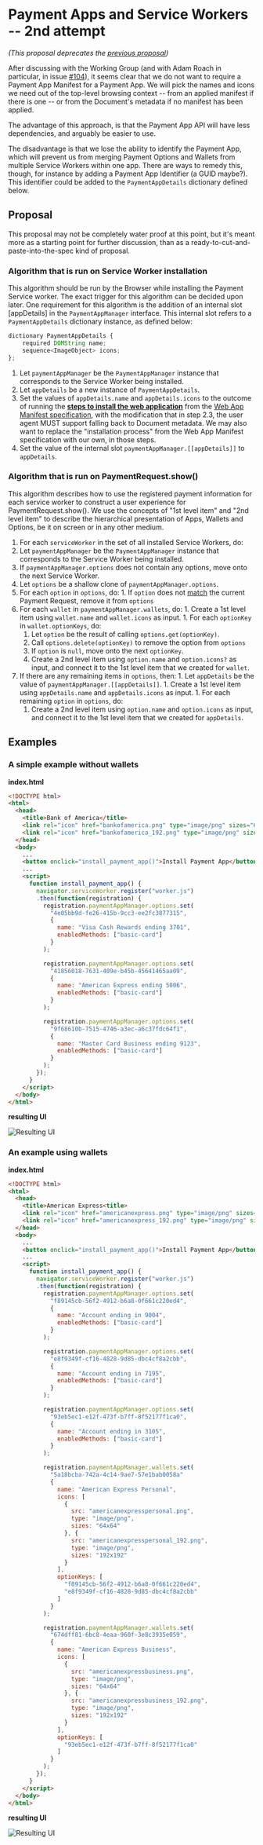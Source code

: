 # Payment Apps and Service Workers -- 2nd attempt

*(This proposal deprecates the [previous proposal](Apps%20and%20Workers.md))*

After discussing with the Working Group (and with Adam Roach in particular, in issue [#104](https://github.com/w3c/webpayments-payment-apps-api/pull/104)), it seems clear that we do not want to require a Payment App Manifest for a Payment App. We will pick the names and icons we need out of the top-level browsing context -- from an applied manifest if there is one -- or from the Document's metadata if no manifest has been applied.

The advantage of this approach, is that the Payment App API will have less dependencies, and arguably be easier to use.

The disadvantage is that we lose the ability to identify the Payment App, which will prevent us from merging Payment Options and Wallets from multiple Service Workers within one app. There are ways to remedy this, though, for instance by adding a Payment App Identifier (a GUID maybe?). This identifier could be added to the `PaymentAppDetails` dictionary defined below.


## Proposal

This proposal may not be completely water proof at this point, but it's meant more as a starting point for further discussion, than as a ready-to-cut-and-paste-into-the-spec kind of proposal.


### Algorithm that is run on Service Worker installation

This algorithm should be run by the Browser while installing the Payment Service worker. The exact trigger for this algorithm can be decided upon later. One requirement for this algorithm is the addition of an internal slot [appDetails] in the `PaymentAppManager` interface. This internal slot refers to a `PaymentAppDetails` dictionary instance, as defined below:

```javascript
dictionary PaymentAppDetails {
    required DOMString name;
    sequence<ImageObject> icons;
};
```

1. Let `paymentAppManager` be the `PaymentAppManager` instance that corresponds to the Service Worker being installed.
1. Let `appDetails` be a new instance of `PaymentAppDetails`.
1. Set the values of `appDetails.name` and `appDetails.icons` to the outcome of running the [**steps to install the web application**](https://w3c.github.io/manifest/#dfn-steps-to-install-the-web-application) from the [Web App Manifest specification](https://w3c.github.io/manifest/), with the modification that in step 2.3, the user agent MUST support falling back to Document metadata. We may also want to replace the "installation process" from the Web App Manifest specification with our own, in those steps.
1. Set the value of the internal slot `paymentAppManager.[[appDetails]]` to `appDetails`.


### Algorithm that is run on PaymentRequest.show()

This algorithm describes how to use the registered payment information for each service worker to construct a user experience for PaymentRequest.show(). We use the concepts of "1st level item" and "2nd level item" to describe the hierarchical presentation of Apps, Wallets and Options, be it on screen or in any other medium.

1. For each `serviceWorker` in the set of all installed Service Workers, do:
  1. Let `paymentAppManager` be the `PaymentAppManager` instance that corresponds to the Service Worker being installed.
  1. If `paymentAppManager.options` does not contain any options, move onto the next Service Worker.
  1. Let `options` be a shallow clone of `paymentAppManager.options`.
  1. For each `option` in `options`, do:
    1. If `option` does not [match](https://w3c.github.io/webpayments-payment-apps-api/#matching) the current Payment Request, remove it from `options`
  1. For each `wallet` in `paymentAppManager.wallets`, do:
    1. Create a 1st level item using `wallet.name` and `wallet.icons` as input.
    1. For each `optionKey` in `wallet.optionKeys`, do:
      1. Let `option` be the result of calling `options.get(optionKey)`.
      1. Call `options.delete(optionKey)` to remove the option from `options`
      1. If `option` is `null`, move onto the next `optionKey`.
      1. Create a 2nd level item using `option.name` and `option.icons?` as input, and connect it to the 1st level item that we created for `wallet`.
  1. If there are any remaining items in `options`, then:
    1. Let `appDetails` be the value of `paymentAppManager.[[appDetails]]`.
    1. Create a 1st level item using `appDetails.name` and `appDetails.icons` as input.
    1. For each remaining `option` in `options`, do:
      1. Create a 2nd level item using `option.name` and `option.icons` as input, and connect it to the 1st level item that we created for `appDetails`.


## Examples

### A simple example without wallets

**index.html**
```html
<!DOCTYPE html>
<html>
  <head>
    <title>Bank of America</title>
    <link rel="icon" href="bankofamerica.png" type="image/png" sizes="64x64">
    <link rel="icon" href="bankofamerica_192.png" type="image/png" sizes="192x192">
  </head>
  <body>
    ...
    <button onclick="install_payment_app()">Install Payment App</button>
    ...
    <script>
      function install_payment_app() {
        navigator.serviceWorker.register("worker.js")
        .then(function(registration) {
          registration.paymentAppManager.options.set(
            "4e05bb9d-fe26-415b-9cc3-ee2fc3877315",
            {
              name: "Visa Cash Rewards ending 3701",
              enabledMethods: ["basic-card"]
            }
          );

          registration.paymentAppManager.options.set(
            "41856018-7631-409e-b45b-45641465aa09",
            {
              name: "American Express ending 5006",
              enabledMethods: ["basic-card"]
            }
          );

          registration.paymentAppManager.options.set(
            "9f68610b-7515-4746-a3ec-a6c37fdc64f1",
            {
              name: "Master Card Business ending 9123",
              enabledMethods: ["basic-card"]
            }
          );
        });
      }
    </script>
  </body>
</html>
```

**resulting UI**

![Resulting UI](bankofamerica.png)


### An example using wallets

**index.html**
```html
<!DOCTYPE html>
<html>
  <head>
    <title>American Express<title>
    <link rel="icon" href="americanexpress.png" type="image/png" sizes="64x64">
    <link rel="icon" href="americanexpress_192.png" type="image/png" sizes="192x192">
  </head>
  <body>
    ...
    <button onclick="install_payment_app()">Install Payment App</button>
    ...
    <script>
      function install_payment_app() {
        navigator.serviceWorker.register("worker.js")
        .then(function(registration) {
          registration.paymentAppManager.options.set(
            "f89145cb-56f2-4912-b6a8-0f661c220ed4",
            {
              name: "Account ending in 9004",
              enabledMethods: ["basic-card"]
            }
          );

          registration.paymentAppManager.options.set(
            "e8f9349f-cf16-4828-9d85-dbc4cf8a2cbb",
            {
              name: "Account ending in 7195",
              enabledMethods: ["basic-card"]
            }
          );

          registration.paymentAppManager.options.set(
            "93eb5ec1-e12f-473f-b7ff-8f52177f1ca0",
            {
              name: "Account ending in 3105",
              enabledMethods: ["basic-card"]
            }
          );

          registration.paymentAppManager.wallets.set(
            "5a18bcba-742a-4c14-9ae7-57e1bab0058a"
            {
              name: "American Express Personal",
              icons: [
                {
                  src: "americanexpresspersonal.png",
                  type: "image/png",
                  sizes: "64x64"
                }, {
                  src: "americanexpresspersonal_192.png",
                  type: "image/png",
                  sizes: "192x192"
                }
              ],
              optionKeys: [
                "f89145cb-56f2-4912-b6a8-0f661c220ed4",
                "e8f9349f-cf16-4828-9d85-dbc4cf8a2cbb"
              ]
            }
          );

          registration.paymentAppManager.wallets.set(
            "674dff81-6bc8-4eaa-960f-3e8c3935e059",
            {
              name: "American Express Business",
              icons: [
                {
                  src: "americanexpressbusiness.png",
                  type: "image/png",
                  sizes: "64x64"
                }, {
                  src: "americanexpressbusiness_192.png",
                  type: "image/png",
                  sizes: "192x192"
                }
              ],
              optionKeys: [
                "93eb5ec1-e12f-473f-b7ff-8f52177f1ca0"
              ]
            }
          );
        });
      }
    </script>
  </body>
</html>
```

**resulting UI**

![Resulting UI](americanexpress.png)
